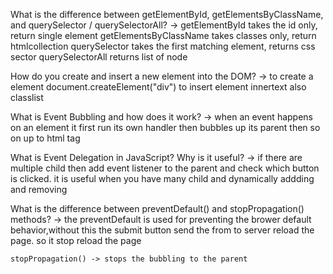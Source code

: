 What is the difference between getElementById, getElementsByClassName, and querySelector / querySelectorAll?
-> getElementById takes the id only, return single element
    getElementsByClassName takes classes only, return htmlcollection
    querySelector takes the first matching element, returns css sector 
    querySelectorAll returns list of node 


How do you create and insert a new element into the DOM?
-> to create a element document.createElement("div")
    to insert element innertext also classlist 

What is Event Bubbling and how does it work?
-> when an event happens on an element it first run its own handler then bubbles up its parent then so on up to html tag

What is Event Delegation in JavaScript? Why is it useful?
-> if there are multiple child then add event listener to the parent and check which button is clicked.
    it is useful when you have many child and dynamically addding and removing

What is the difference between preventDefault() and stopPropagation() methods?
-> the preventDefault is used for preventing the brower default behavior,without this the submit button send the   from to server reload the page. so it stop reload the page

    stopPropagation() -> stops the bubbling to the parent  
